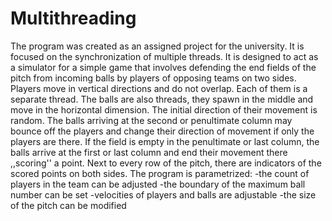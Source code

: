 # Multithreading
The program was created as an assigned project for the university.  It is focused on the synchronization of multiple threads. It is designed to act as a simulator for a simple game that involves defending the end fields of the pitch from incoming balls by players of opposing teams on two sides.
Players move in vertical directions and do not overlap. Each of them is a separate thread. The balls are also threads, they spawn in the middle and move in the horizontal dimension. The initial direction of their movement is random. The balls arriving at the second or penultimate column may bounce off the players and change their direction of movement if only the players are there. If the field is empty in the penultimate or last column, the balls arrive at the first or last column and end their movement there
,,scoring'' a point. Next to every row of the pitch, there are indicators of the scored points on both sides. The program is parametrized:
-the count of players in the team can be adjusted
-the boundary of the maximum ball number can be set
-velocities of players and balls are adjustable
-the size of the pitch can be modified

